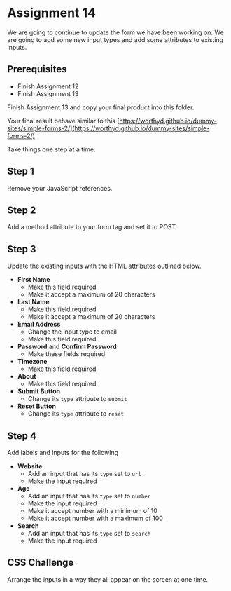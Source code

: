 # Assignment 14 
We are going to continue to update the form we have been working on. We are going to add some new input types and add some attributes to existing inputs.

## Prerequisites
- Finish Assignment 12
- Finish Assignment 13

Finish Assignment 13 and copy your final product into this folder.

Your final result behave similar to this [https://worthyd.github.io/dummy-sites/simple-forms-2/](https://worthyd.github.io/dummy-sites/simple-forms-2/)

Take things one step at a time.

## Step 1
Remove your JavaScript references. 

## Step 2
Add a method attribute to your form tag and set it to POST

## Step 3
Update the existing inputs with the HTML attributes outlined below.

- **First Name** 
    - Make this field required
    - Make it accept a maximum of 20 characters
- **Last Name** 
    - Make this field required
    - Make it accept a maximum of 20 characters
- **Email Address**
    - Change the input type to email
    - Make this field required
- **Password** and **Confirm Password**
    - Make these fields required
- **Timezone**
    - Make this field required
- **About**
    - Make this field required
- **Submit Button**
    - Change its `type` attribute to `submit`
- **Reset Button**
    - Change its `type` attribute to `reset`


## Step 4
Add labels and inputs for the following
- **Website**
    - Add an input that has its `type` set to `url`
    - Make the input required
- **Age**
    - Add an input that has its `type` set to `number`
    - Make the input required
    - Make it accept number with a minimum of 10
    - Make it accept number with a maximum of 100
- **Search**
    - Add an input that has its `type` set to `search`
    - Make the input required

## CSS Challenge

Arrange the inputs in a way they all appear on the screen at one time.
